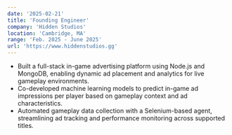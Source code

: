 ```yaml
---
date: '2025-02-21'
title: 'Founding Engineer'
company: 'Hidden Studios'
location: 'Cambridge, MA'
range: 'Feb. 2025 - June 2025'
url: 'https://www.hiddenstudios.gg'
---
```


- Built a full-stack in-game advertising platform using Node.js and MongoDB, enabling dynamic ad placement and analytics for live gameplay environments.
- Co-developed machine learning models to predict in-game ad impressions per player based on gameplay context and ad characteristics.
- Automated gameplay data collection with a Selenium-based agent, streamlining ad tracking and performance monitoring across supported titles.
